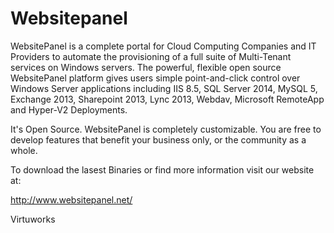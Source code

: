 # Websitepanel

WebsitePanel is a complete portal for Cloud Computing Companies and IT Providers to automate the provisioning of a full suite of Multi-Tenant services on Windows servers. The powerful, flexible open source WebsitePanel platform gives users simple point-and-click control over Windows Server applications including IIS 8.5, SQL Server 2014, MySQL 5, Exchange 2013, Sharepoint 2013, Lync 2013, Webdav, Microsoft RemoteApp and Hyper-V2 Deployments.

It's Open Source. WebsitePanel is completely customizable. You are free to develop features that benefit your business only, or the community as a whole.

To download the lasest Binaries or find more information visit our website at: 

http://www.websitepanel.net/

Virtuworks
